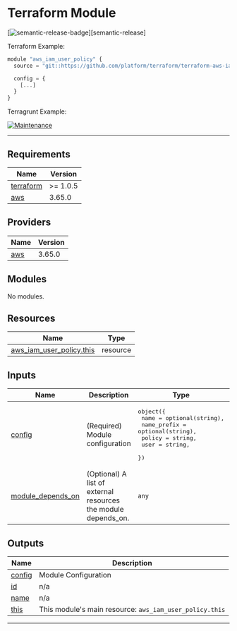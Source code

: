 <!-- BEGIN_TF_DOCS -->
# Terraform Module

[![semantic-release-badge]][semantic-release]

Terraform Example:

  ```js
  module "aws_iam_user_policy" {
    source = "git::https://github.com/platform/terraform/terraform-aws-iam.git//modules/aws_iam_user_policy?ref=v1.7.3"

    config = {
      [...]
    }
  }
  ```

Terragrunt Example:

[![Maintenance](https://img.shields.io/badge/aws_iam_user_policy-blue.svg)](../../tests/aws\_iam\_user\_policy)

---

## Requirements

| Name | Version |
|------|---------|
| <a name="requirement_terraform"></a> [terraform](#requirement\_terraform) | >= 1.0.5 |
| <a name="requirement_aws"></a> [aws](#requirement\_aws) | 3.65.0 |

## Providers

| Name | Version |
|------|---------|
| <a name="provider_aws"></a> [aws](#provider\_aws) | 3.65.0 |

## Modules

No modules.

## Resources

| Name | Type |
|------|------|
| [aws_iam_user_policy.this](https://registry.terraform.io/providers/hashicorp/aws/3.65.0/docs/resources/iam_user_policy) | resource |

## Inputs

| Name | Description | Type | Default | Required |
|------|-------------|------|---------|:--------:|
| <a name="input_config"></a> [config](#input\_config) | (Required) Module configuration | <pre>object({<br>    name        = optional(string),<br>    name_prefix = optional(string),<br>    policy      = string,<br>    user        = string,<br>  })</pre> | n/a | yes |
| <a name="input_module_depends_on"></a> [module\_depends\_on](#input\_module\_depends\_on) | (Optional) A list of external resources the module depends\_on. | `any` | `[]` | no |

## Outputs

| Name | Description |
|------|-------------|
| <a name="output_config"></a> [config](#output\_config) | Module Configuration |
| <a name="output_id"></a> [id](#output\_id) | n/a |
| <a name="output_name"></a> [name](#output\_name) | n/a |
| <a name="output_this"></a> [this](#output\_this) | This module's main resource: `aws_iam_user_policy.this` |

---
[semantic-release-badge]: https://img.shields.io/badge/%20%20%F0%9F%93%A6%F0%9F%9A%80-semantic--release-e10079.svg
<!-- END_TF_DOCS -->